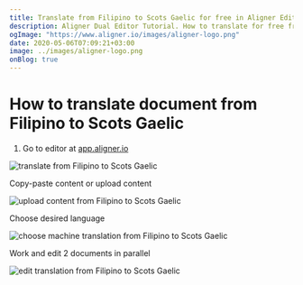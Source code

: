 ```yaml
---
title: Translate from Filipino to Scots Gaelic for free in Aligner Editor
description: Aligner Dual Editor Tutorial. How to translate for free from Filipino to Scots Gaelic. Aligner is multilingual document management platform. 
ogImage: "https://www.aligner.io/images/aligner-logo.png"
date: 2020-05-06T07:09:21+03:00
image: ../images/aligner-logo.png
onBlog: true
---
```


# How to translate document from Filipino to Scots Gaelic

1. Go to editor at [app.aligner.io](https://app.aligner.io "Aligner App web page")

![translate from Filipino to Scots Gaelic](../aligner-blank-editor.png "translate from Filipino to Scots Gaelic")

Copy-paste content or upload content

![upload content from Filipino to Scots Gaelic](../aligner-uploaded-document.png "upload content from Filipino to Scots Gaelic")

Choose desired language

![choose machine translation from Filipino to Scots Gaelic](../aligner-language-dropdown.png "choose machine translation from Filipino to Scots Gaelic")

Work and edit 2 documents in parallel

![edit translation from Filipino to Scots Gaelic](../aligner-double-sitded-editor.png "edit translation from Filipino to Scots Gaelic")

